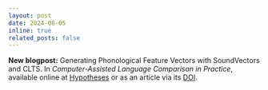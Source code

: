```yaml
---
layout: post
date: 2024-08-05
inline: true
related_posts: false
---
```


**New blogpost:** Generating Phonological Feature Vectors with SoundVectors and CLTS. In *Computer-Assisted Language Comparison in Practice*, available online at [Hypotheses](https://calc.hypotheses.org/7224) or as an article via its [DOI](https://doi.org/10.15475/calcip.2024.2.2).